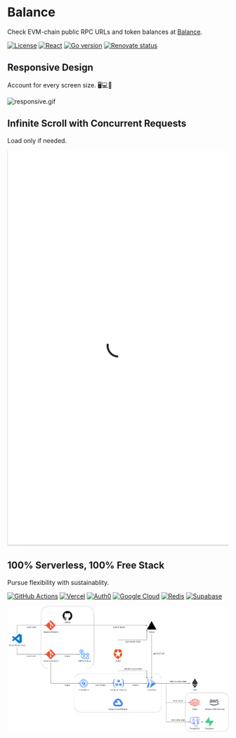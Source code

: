 # Balance

Check EVM-chain public RPC URLs and token balances at [Balance](https://balance-yangyq.vercel.app).

[![License](https://img.shields.io/github/license/yyq1025/balance)](https://github.com/yyq1025/balance/blob/main/LICENSE)
[![React](https://img.shields.io/github/package-json/dependency-version/yyq1025/balance-frontend/react?color=61DAFB&logo=react&logoColor=white)](https://github.com/yyq1025/balance-frontend)
[![Go version](https://img.shields.io/github/go-mod/go-version/yyq1025/balance-backend?color=00ADD8&logo=go&logoColor=white)](https://github.com/yyq1025/balance-backend)
[![Renovate status](https://img.shields.io/badge/renovate-enabled-brightgreen?logo=renovatebot)](https://github.com/yyq1025/balance/issues/17)

## Responsive Design

Account for every screen size. 🖥️💻📱

![responsive.gif](/assets/responsive.gif)

## Infinite Scroll with Concurrent Requests

Load only if needed.

![infinite-scroll.gif](/assets/infinite-scroll.gif)

## 100% Serverless, 100% Free Stack

Pursue flexibility with sustainablity.

[![GitHub Actions](https://img.shields.io/badge/GitHub_Actions-2088FF?style=for-the-badge&logo=github-actions&logoColor=white)](https://github.com/features/actions)
[![Vercel](https://img.shields.io/badge/Vercel-000000?style=for-the-badge&logo=vercel&logoColor=white)](https://vercel.com/)
[![Auth0](https://img.shields.io/badge/Auth0-EB5424?style=for-the-badge&logo=auth0&logoColor=white)](https://auth0.com/)
[![Google Cloud](https://img.shields.io/badge/Google_Cloud-4285F4?style=for-the-badge&logo=google-cloud&logoColor=white)](https://cloud.google.com/)
[![Redis](https://img.shields.io/badge/redis-DC382D?style=for-the-badge&logo=redis&logoColor=white)](https://redis.com/)
[![Supabase](https://img.shields.io/badge/Supabase-3ECF8E?style=for-the-badge&logo=supabase&logoColor=white)](https://supabase.com/)

![Architecture](/assets/balance.drawio.png)

<!-- ## [Frontend](https://github.com/yyq1025/balance-frontend)

[![Lines of code](https://img.shields.io/tokei/lines/github/yyq1025/balance-frontend)](https://github.com/yyq1025/balance-frontend)
[![TypeScript](https://img.shields.io/github/package-json/dependency-version/yyq1025/balance-frontend/dev/typescript?color=3178C6&logo=typescript&logoColor=white)](https://www.typescriptlang.org/)
[![React](https://img.shields.io/github/package-json/dependency-version/yyq1025/balance-frontend/react?color=61DAFB&logo=react&logoColor=white)](https://reactjs.org/)
[![Redux](https://img.shields.io/github/package-json/dependency-version/yyq1025/balance-frontend/@reduxjs/toolkit?color=764ABC&logo=redux&logoColor=white)](https://redux-toolkit.js.org/)
[![React Router](https://img.shields.io/github/package-json/dependency-version/yyq1025/balance-frontend/react-router-dom?color=CA4245&logo=react-router&logoColor=white)](https://reactrouter.com/)
[![MUI](https://img.shields.io/github/package-json/dependency-version/yyq1025/balance-frontend/@mui/material?color=007FFF&logo=mui&logoColor=white)](https://mui.com/)

## [Backend](https://github.com/yyq1025/balance-backend)

[![Lines of code](https://img.shields.io/tokei/lines/github/yyq1025/balance-backend)](https://github.com/yyq1025/balance-backend)
[![Go version](https://img.shields.io/github/go-mod/go-version/yyq1025/balance-backend?color=00ADD8&logo=go&logoColor=white)](https://go.dev/) -->
